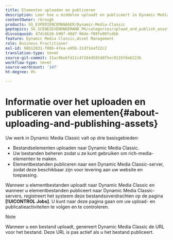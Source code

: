 ```yaml
---
title: Elementen uploaden en publiceren
description: Leer hoe u middelen uploadt en publiceert in Dynamic Media Classic.
contentOwner: rbrough
products: SG_EXPERIENCEMANAGER/Dynamic-Media-Classic
geptopics: SG_SCENESEVENONDEMAND_PK/categories/upload_and_publish_assets
discoiquuid: 47dcbb26-b90f-40d7-964e-f08fe98fcdbb
feature: Dynamic Media Classic,Asset Management
role: Business Practitioner
exl-id: 98b12031-f88b-47ea-a95b-31d71eaf22c2
translation-type: tm+mt
source-git-commit: 31ac96e6fd11c47284d58540f5ec0135f0e6223b
workflow-type: tm+mt
source-wordcount: '147'
ht-degree: 0%

---
```


# Informatie over het uploaden en publiceren van elementen{#about-uploading-and-publishing-assets}

Uw werk in Dynamic Media Classic valt op drie basisgebieden:

* Bestandselementen uploaden naar Dynamic Media Classic.
* Uw bestanden beheren zodat u ze kunt gebruiken om rich-media-elementen te maken.
* Elementbestanden publiceren naar een Dynamic Media Classic-server, zodat deze beschikbaar zijn voor levering aan uw website en toepassing.

Wanneer u elementbestanden uploadt naar Dynamic Media Classic en wanneer u elementbestanden publiceert naar Dynamic Media Classic-servers, registreert het systeem deze bestandsoverdrachten op de pagina **[!UICONTROL Jobs]**. U kunt naar deze pagina gaan om uw upload- en publicatieactiviteiten te volgen en te controleren.

>[!NOTE]
>
>Wanneer u een bestand uploadt, genereert Dynamic Media Classic de URL voor het bestand. Deze URL is pas actief als u het bestand publiceert.

<!-- >[!NOTE]
>
>A new Instant Publish feature was made available shortly after the release of Dynamic Media Classic 6.0. This feature, which publishes assets immediately with one step, is being rolled out gradually, replacing the **[!UICONTROL Mark for Publish]** functionality. Some users will continue to see the current interface and functionality for a while, until they are included in the rollout. In addition, some assets will continue to use the “Mark for Publish” process for a while after the rollout. -->

